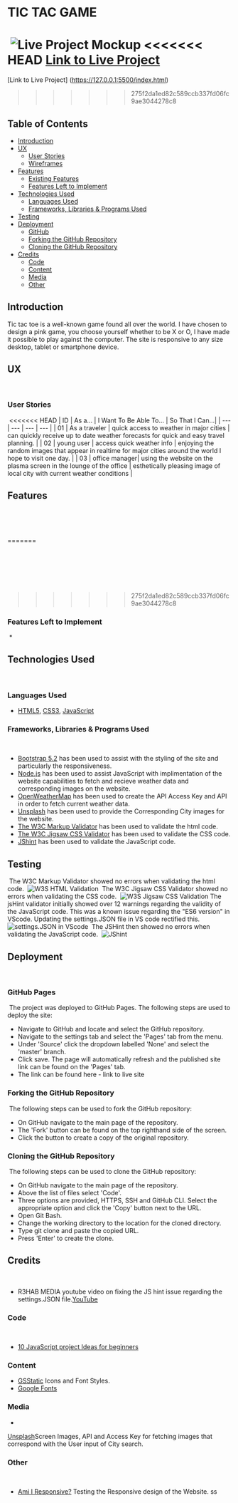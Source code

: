 # **TIC TAC GAME**
​
![Live Project Mockup](assets/images/ami-i-respnsive.png)
​
<<<<<<< HEAD
[Link to Live Project](https://127.0.0.1:5500/index.html)
=======
[Link to Live Project] (https://127.0.0.1:5500/index.html)
​
>>>>>>> 275f2da1ed82c589ccb337fd06fc9ae3044278c8
## Table of Contents
- [Introduction](#introduction)
- [UX](#ux)
  - [User Stories](#user-stories)
  - [Wireframes](#wireframes)
- [Features](#features)
  - [Existing Features](#existing-features)
  - [Features Left to Implement](#features-left-to-implement)
- [Technologies Used](#technologies-used)
  - [Languages Used](#languages-used)
  - [Frameworks, Libraries & Programs Used](#frameworks-libraries--programs-used)
- [Testing](#testing)
- [Deployment](#deployment)
  - [GitHub](#github-pages)
  - [Forking the GitHub Repository](#forking-the-github-repository)
  - [Cloning the GitHub Repository](#cloning-the-github-repository)
- [Credits](#credits)
  - [Code](#code)
  - [Content](#content)
  - [Media](#media)
  - [Other](#other)
​
## Introduction
Tic tac toe is a well-known game found all over the world. I have chosen to design a pink game, you choose yourself whether to be X or O, I have made it possible to play against the computer. The site is responsive to any size desktop, tablet or smartphone device. 
​
 

## UX
​
### User Stories
​
<<<<<<< HEAD
| ID | As a... | I Want To Be Able To... | So That I Can...|
| --- | --- | --- | --- |
| 01 | As a traveler | quick access to weather in major cities | can quickly receive up to date weather forecasts for quick and easy travel planning. |
| 02 | young user | access quick weather info | enjoying the random images that appear in realtime for major cities around the world I hope to visit one day. |
| 03 | office manager| using the website on the plasma screen in the lounge of the office | esthetically pleasing image of local city with current weather conditions |
​
## Features
​

​
​


=======

​
​
​

​


​

>>>>>>> 275f2da1ed82c589ccb337fd06fc9ae3044278c8
​
### Features Left to Implement
​
*
​
## Technologies Used
​
### Languages Used
* [HTML5](https://en.wikipedia.org/wiki/HTML5), [CSS3](https://en.wikipedia.org/wiki/CSS), [JavaScript](https://en.wikipedia.org/wiki/JavaScript)
​
### Frameworks, Libraries & Programs Used
​
* [Bootstrap 5.2](https://getbootstrap.com/docs/5.2/getting-started/introduction/) has been used to assist with the styling of the site and particularly the responsiveness.
* [Node.js](https://nodejs.org/en/) has been used to assist JavaScript with implimentation of the website capabilities to fetch and recieve weather data and corresponding images on the website. 
* [OpenWeatherMap](https://openweathermap.org/guide) has been used to create the API Access Key and API in order to fetch current weather data.
* [Unsplash](https://unsplash.com/documentation#list-collections) has been used to provide the Corresponding City images for the website. 
* [The W3C Markup Validator](https://validator.w3.org/#validate_by_input) has been used to validate the html code.
* [The W3C Jigsaw CSS Validator](https://jigsaw.w3.org/css-validator/) has been used to validate the CSS code. 
* [JShint](https://jshint.com/) has been used to validate the JavaScript code.
​
## Testing
​
The W3C Markup Validator showed no errors when validating the html code. 
​
![W3S HTML Validation](assets/images/html-validate.png)
​
The W3C Jigsaw CSS Validator showed no errors when validating the CSS code.
​
![W3S Jigsaw CSS Validation](assets/images/js-validate.png)
​
The jsHint validator initially showed over 12 warnings regarding the validity of the JavaScript code. This was a known issue regarding the "ES6 version" in VScode. Updating the settings.JSON file in VS code rectified this. 
​
![settings.JSON in VScode](assets/images/fix-jshint-json.png)
​
The JSHint then showed no errors when validating the JavaScript code. 
​
![JShint](assets/images/js-validate.png)
​
​
## Deployment
​
### GitHub Pages
​
The project was deployed to GitHub Pages. The following steps are used to deploy the site:
* Navigate to GitHub and locate and select the GitHub repository.
* Navigate to the settings tab and select the 'Pages' tab from the menu.
* Under 'Source' click the dropdown labelled 'None' and select the 'master' branch.
* Click save. The page will automatically refresh and the published site link can be found on the 'Pages' tab.
* The link can be found here - link to live site
​
### Forking the GitHub Repository
​
The following steps can be used to fork the GitHub repository:
* On GitHub navigate to the main page of the repository.
* The 'Fork' button can be found on the top righthand side of the screen.
* Click the button to create a copy of the original repository.
​
### Cloning the GitHub Repository
​
The following steps can be used to clone the GitHub repository:
* On GitHub navigate to the main page of the repository.
* Above the list of files select 'Code'.
* Three options are provided, HTTPS, SSH and GitHub CLI. Select the appropriate option and click the 'Copy' button next to the URL.
* Open Git Bash.
* Change the working directory to the location for the cloned directory.
* Type git clone and paste the copied URL.
* Press 'Enter' to create the clone.
​
## Credits
​
* R3HAB MEDIA youtube video on fixing the JS hint issue regarding the settings.JSON file.[YouTube](https://www.youtube.com/watch?v=QDzeU1FUZRk)
​
### Code
​
* [10 JavaScript project Ideas for beginners](https://www.makeuseof.com/javascript-beginner-project-ideas/)
​
### Content
* [GSStatic](https://fonts.gstatic.com) Icons and Font Styles.
* [Google Fonts](https://fonts.googleapis.com/css2?family=Open+Sans&display=swap)
​
### Media
* 
 [Unsplash](https://unsplash.com/documentation#list-collections)Screen Images, API and Access Key for fetching images that correspond with the User input of City search.
### Other
​
* [Ami I Responsive?](https://ui.dev/amiresponsive) Testing the Responsive design of the Website. ss
